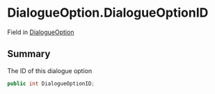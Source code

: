 # DialogueOption.DialogueOptionID

Field in [DialogueOption](/docs/api/csharp/yarn.unity.dialogueoption.md)

## Summary


The ID of this dialogue option


```csharp
public int DialogueOptionID;
```

